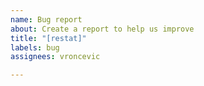 ```yaml
---
name: Bug report
about: Create a report to help us improve
title: "[restat]"
labels: bug
assignees: vroncevic

---
```



